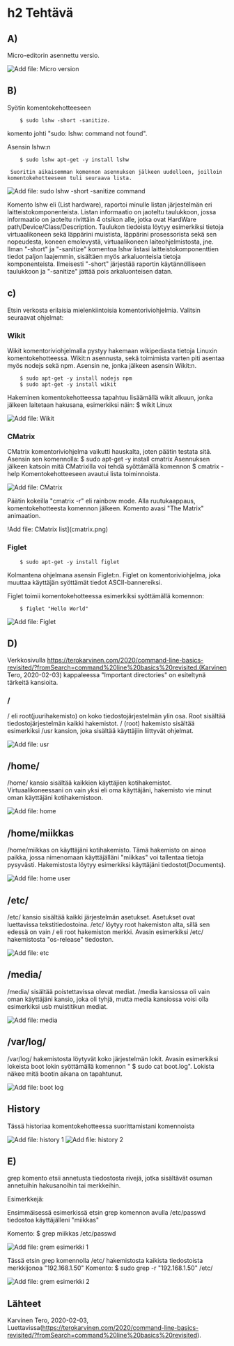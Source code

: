 # h2 Tehtävä

## A)

Micro-editorin asennettu versio.

![Add file: Micro version](micro-version.png)

## B)

Syötin komentokehotteeseen 

        $ sudo lshw -short -sanitize.
        
komento johti "sudo: lshw: command not found".
     
Asensin lshw:n 
     
        $ sudo lshw apt-get -y install lshw
     
     Suoritin aikaisemman komennon asennuksen jälkeen uudelleen, joilloin komentokehotteeseen tuli seuraava lista.

![Add file: sudo lshw -short -sanitize command](lshw-command.png)

Komento lshw eli (List hardware), raportoi minulle listan järjestelmän eri laitteistokomponenteista. Listan informaatio on jaoteltu taulukkoon, jossa informaatio on jaoteltu rivittäin 4 otsikon alle, jotka ovat HardWare path/Device/Class/Description. Taulukon tiedoista löytyy esimerkiksi tietoja virtuaalikoneen sekä läppärini muistista, läppärini prosessorista sekä sen nopeudesta, koneen emolevystä, virtuaalikoneen laiteohjelmistosta, jne. Ilman "-short" ja "-sanitize" komentoa lshw listasi laitteistokomponenttien tiedot paljon laajemmin, sisältäen myös arkaluonteisia tietoja komponenteista. Ilmeisesti "-short" järjestää raportin käytännölliseen taulukkoon ja "-sanitize" jättää pois arkaluonteisen datan.

## c) 

Etsin verkosta erilaisia mielenkiintoisia komentoriviohjelmia. Valitsin seuraavat ohjelmat:

### Wikit

Wikit komentoriviohjelmalla pystyy hakemaan wikipediasta tietoja Linuxin komentokehotteessa. Wikit:n asennusta, sekä toimimista varten piti asentaa myös nodejs sekä npm. Asensin ne, jonka jälkeen asensin Wikit:n.

        $ sudo apt-get -y install nodejs npm
        $ sudo apt-get -y install wikit

Hakeminen komentokehotteessa tapahtuu lisäämällä wikit alkuun, jonka jälkeen laitetaan hakusana, esimerkiksi näin:
        $ wikit Linux

![Add file: Wikit](wikit.png)

### CMatrix

CMatrix komentoriviohjelma vaikutti hauskalta, joten päätin testata sitä. Asensin sen komennolla:
        $ sudo apt-get -y install cmatrix
Asennuksen jälkeen katsoin mitä CMatrixilla voi tehdä syöttämällä komennon 
        $ cmatrix -help
Komentokehotteeseen avautui lista toiminnoista.

![Add file: CMatrix](cmatrix-list.png)

Päätin kokeilla "cmatrix -r" eli rainbow mode. Alla ruutukaappaus, komentokehotteesta komennon jälkeen. Komento avasi "The Matrix" animaation.

!Add file: CMatrix list](cmatrix.png)

### Figlet
        $ sudo apt-get -y install figlet

Kolmantena ohjelmana asensin Figlet:n. Figlet on komentoriviohjelma, joka muuttaa käyttäjän syöttämät tiedot ASCII-bannereiksi. 

Figlet toimii komentokehotteessa esimerkiksi syöttämällä komennon:

        $ figlet "Hello World"

![Add file: Figlet](figlet.png)

## D)

Verkkosivulla https://terokarvinen.com/2020/command-line-basics-revisited/?fromSearch=command%20line%20basics%20revisited.(Karvinen Tero, 2020-02-03) kappaleessa "Important directories" on esiteltynä tärkeitä kansioita.

### /

/ eli root(juurihakemisto) on koko tiedostojärjestelmän ylin osa. Root sisältää tiedostojärjestelmän kaikki hakemistot. / (root) hakemisto sisältää esimerkiksi /usr kansion, joka sisältää käyttäjiin liittyvät ohjelmat.

![Add file: usr](usr-directories.png)

## /home/

/home/ kansio sisältää kaikkien käyttäjien kotihakemistot. Virtuaalikoneessani on vain yksi eli oma käyttäjäni, hakemisto vie minut oman käyttäjäni kotihakemistoon.

![Add file: home](home-directory.png)

## /home/miikkas

/home/miikkas on käyttäjäni kotihakemisto. Tämä hakemisto on ainoa paikka, jossa nimenomaan käyttäjälläni "miikkas" voi tallentaa tietoja pysyvästi.
Hakemistosta löytyy esimerkiksi käyttäjäni tiedostot(Documents).

![Add file: home user](home-user-directory.png)

## /etc/

/etc/ kansio sisältää kaikki järjestelmän asetukset. Asetukset ovat luettavissa tekstitiedostoina. /etc/ löytyy root hakemiston alta, sillä sen edessä on vain / eli root hakemiston merkki. Avasin esimerkiksi /etc/ hakemistosta "os-release" tiedoston.

![Add file: etc](etc-os-release.png)

## /media/

/media/ sisältää poistettavissa olevat mediat. /media kansiossa oli vain oman käyttäjäni kansio, joka oli tyhjä, mutta media kansiossa voisi olla esimerkiksi usb muistitikun mediat.

![Add file: media](media.png)

## /var/log/

/var/log/ hakemistosta löytyvät koko järjestelmän lokit. Avasin esimerkiksi lokeista boot lokin syöttämällä komennon " $ sudo cat boot.log". Lokista näkee mitä bootin aikana on tapahtunut. 

![Add file: boot log](boot-log.png)

## History

Tässä historiaa komentokehotteessa suorittamistani komennoista

![Add file: history 1](history-1.png)
![Add file: history 2](history-2.png)

## E)

grep komento etsii annetusta tiedostosta rivejä, jotka sisältävät osuman annetuihin hakusanoihin tai merkkeihin. 

Esimerkkejä:

Ensimmäisessä esimerkissä etsin grep komennon avulla /etc/passwd tiedostoa käyttäjälleni "miikkas"

Komento:
        $ grep miikkas /etc/passwd

![Add file: grem esimerkki 1](esim-grep-1.png)

Tässä etsin grep komennolla /etc/ hakemistosta kaikista tiedostoista merkkijonoa "192.168.1.50"
Komento:
        $ sudo grep -r "192.168.1.50" /etc/
        
![Add file: grem esimerkki 2](esim-grep-2.png)

## Lähteet

Karvinen Tero, 2020-02-03, Luettavissa(https://terokarvinen.com/2020/command-line-basics-revisited/?fromSearch=command%20line%20basics%20revisited).
